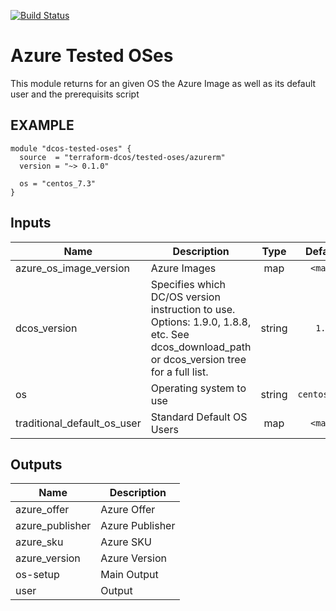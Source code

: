 [![Build Status](https://jenkins-terraform.mesosphere.com/service/dcos-terraform-jenkins/job/dcos-terraform/job/terraform-azurerm-tested-oses/job/master/badge/icon)](https://jenkins-terraform.mesosphere.com/service/dcos-terraform-jenkins/job/dcos-terraform/job/terraform-azurerm-tested-oses/job/master/)

# Azure Tested OSes
This module returns for an given OS the Azure Image as well as its default user and the prerequisits script

## EXAMPLE

```hcl
module "dcos-tested-oses" {
  source  = "terraform-dcos/tested-oses/azurerm"
  version = "~> 0.1.0"

  os = "centos_7.3"
}
```


## Inputs

| Name | Description | Type | Default | Required |
|------|-------------|:----:|:-----:|:-----:|
| azure_os_image_version | Azure Images | map | `<map>` | no |
| dcos_version | Specifies which DC/OS version instruction to use. Options: 1.9.0, 1.8.8, etc. See dcos_download_path or dcos_version tree for a full list. | string | `1.7` | no |
| os | Operating system to use | string | `centos_7.3` | no |
| traditional_default_os_user | Standard Default OS Users | map | `<map>` | no |

## Outputs

| Name | Description |
|------|-------------|
| azure_offer | Azure Offer |
| azure_publisher | Azure Publisher |
| azure_sku | Azure SKU |
| azure_version | Azure Version |
| os-setup | Main Output |
| user | Output |

